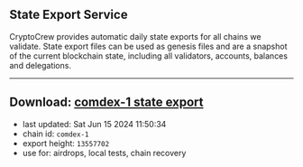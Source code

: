 ## State Export Service
CryptoCrew provides automatic daily state exports for all chains we validate. State export files can be used as genesis files and are a snapshot of the current blockchain state, including all validators, accounts, balances and delegations.

---
**Download: [comdex-1 state export](https://dl-eu2.ccvalidators.com/SERVICE/comdex/comdex-1_export_13557702.json)**
---

- last updated: Sat Jun 15 2024 11:50:34
- chain id: `comdex-1`
- export height: `13557702`
- use for: airdrops, local tests, chain recovery
